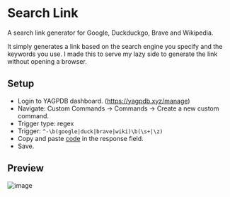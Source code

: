# Search Link
A search link generator for Google, Duckduckgo, Brave and Wikipedia.

It simply generates a link based on the search engine you specify and the keywords you use. I made this to serve my lazy side to generate the link without opening a browser.

## Setup
- Login to YAGPDB dashboard. (https://yagpdb.xyz/manage)
- Navigate: Custom Commands -> Commands -> Create a new custom command.
- Trigger type: regex
- Trigger: `^-\b(google|duck|brave|wiki)\b(\s+|\z)`
- Copy and paste [code](https://raw.githubusercontent.com/Samillion/yagpdb-cc/main/Search%20Link/searchlink.go) in the response field.
- Save.

## Preview

![image](https://github.com/Samillion/yagpdb-cc/assets/17427046/67ef0773-e8fa-4a91-8858-686483079852)
